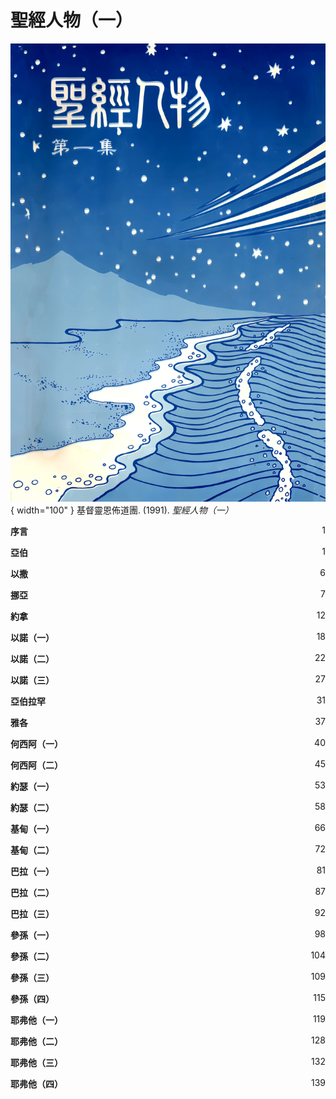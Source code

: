 # 聖經人物（一）
![](../images/cover/聖經人物（一）.webp){ width="100" }
基督靈恩佈道團. (1991). *聖經人物（一）*

**序言** <span style="float: right;">1</span>

**亞伯** <span style="float: right;">1</span>

**以撒** <span style="float: right;">6</span>

**挪亞** <span style="float: right;">7</span>

**約拿** <span style="float: right;">12</span>

**以諾（一）** <span style="float: right;">18</span>

**以諾（二）** <span style="float: right;">22</span>

**以諾（三）** <span style="float: right;">27</span>

**亞伯拉罕** <span style="float: right;">31</span>

**雅各** <span style="float: right;">37</span>

**何西阿（一）** <span style="float: right;">40</span>

**何西阿（二）** <span style="float: right;">45</span>

**約瑟（一）** <span style="float: right;">53</span>

**約瑟（二）** <span style="float: right;">58</span>

**基甸（一）** <span style="float: right;">66</span>

**基甸（二）** <span style="float: right;">72</span>

**巴拉（一）** <span style="float: right;">81</span>

**巴拉（二）** <span style="float: right;">87</span>

**巴拉（三）** <span style="float: right;">92</span>

**參孫（一）** <span style="float: right;">98</span>

**參孫（二）** <span style="float: right;">104</span>

**參孫（三）** <span style="float: right;">109</span>

**參孫（四）** <span style="float: right;">115</span>

**耶弗他（一）** <span style="float: right;">119</span>

**耶弗他（二）** <span style="float: right;">128</span>

**耶弗他（三）** <span style="float: right;">132</span>

**耶弗他（四）** <span style="float: right;">139</span>
